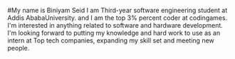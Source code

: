 #My name is Biniyam Seid I am Third-year software engineering student at Addis AbabaUniversity.
and I am the top 3% percent coder at codingames.
I'm interested in anything related to software and
hardware development. I'm looking forward to putting my
knowledge and hard work to use as an intern at Top tech companies,
expanding my skill set and meeting new people.
